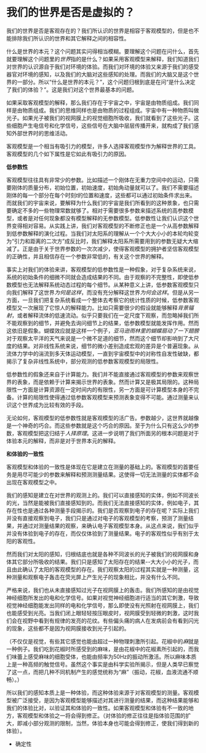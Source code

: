 # 我们的世界是否是虚拟的？

我们的世界是否是客观存在的？我们所认识的世界是相容于客观模型的，但是也不能排除我们所认识的世界和其它解释之间的相容性。

什么是世界的本元？这个问题其实问得相当模糊。要理解这个问题在问什么，首先就要理解这个问题里的*世界*指的是什么？如果采用客观模型来解释，我们知道我们对世界的认识源自于我们对环境的体验。而我们对环境的体验又来源于我们的感受器官对环境的感知，以及我们的大脑对这些感知的处理。而我们的大脑又是这个世界的一部分。所以“什么是世界的本元？”，这个问题归根到底是在问“是什么决定了我们的体验？”。这是我们对这个世界最基本的问题。

如果采取客观模型的解释，那么我们存在于宇宙之中，宇宙是由物质组成。我们同样是由物质组成。我们的思维同样也是由物质的过程组成。宇宙中有一种物质叫做光子。如果光子被我们的视网膜上的视觉细胞所吸收，我们就看到了这些光子。这些细胞产生电信号和化学信号，这些信号在大脑中层层传播开来，就构成了我们感知外部世界时的思维活动。

客观模型是一个相当有吸引力的模型，许多人选择客观模型作为解释世界的工具。客观模型的几个如下属性是它如此有吸引力的原因。

**低参数性**

客观模型往往具有非常少的参数。比如描述一个刚体在无重力空间中的运动，只需要刚体的质量分布，初始位置，初始速度，初始角动量就可以了。我们不需要描述刚体的每一个部分在每个时刻$t$的位置和速度，这些都可以通过初始条件求出来。而就我们的宇宙来说，要解释为什么我们的宇宙是我们所看到的这种景象，也只需要确定不多的一些物理常数就够了。相对于需要很多参数来描述系统的高参数模型，或者是对任何现象都没有模型解释的无参数模型。低参数性让我们认识这个世界变得相对容易。从实践上讲，我们对客观模型的不断修正也是一个从高参数解释到低参数解释的演化过程。当我们对太阳系的理解从一个个大大小小的本轮均轮变为“引力和距离的二次方”成反比时，我们解释太阳系所需要用到的参数无疑大大缩减了。正是由于关于世界参数的一次次减少，使得客观模型的拥护者坚信客观模型的正确性，并且相信存在一个参数非常低的，有关这个世界的解释。

事实上对我们的体验来讲，客观模型的低参数性是一种假象，对于复杂系统来说，系统的初始条件的细微不同就会造成结果的不同。由于观察的不完整性，即使低参数模型也无法解释系统动态过程的每个细节。从某种意义上讲，低参数客观模型只向我们解释了这世界*为何是这样*，而没有充分解释这世界*为何会这样*。但是从另一方面，一旦我们把复杂系统看成一个整体去考察它的统计性质的时候，低参数客观模型又一次展现了它惊人的解释能力。比如只需要很少的假设就能够解释*背景辐射*，或者解释流体的低速流动。似乎只要我们在一定尺度下观察，而忽略掉我们所不能观察到的细节，并避免去询问细节上的结果，低参数模型就能发挥作用。然而这依旧是假象。蝴蝶效应就是这样一个例子，*亚马逊雨林里的蝴蝶扇动了一下翅膀*对于观察太平洋的天气来说是一个微不足道的细节，然而这个细节却影响到了大尺度的结果。对非线性系统来说，细节的微小差别造成宏观的差异是个普遍现象。从流体力学中的湍流到多天体运动模型，一直到宇宙模型中的对称性自发性破缺，都揭示了复杂非线性系统中，部分观测的低参数客观模型的局限性。

低参数性的假象还来自于计算能力。我们并不能直接通过客观模型的参数来观察世界的表象，而是依赖于计算来揭示世界的表象。然而计算又是极其局限的。这种局限性一方面是计算资源在一定时间内的有限性，另一方面是可计算模型本身的不完备。计算的局限性使得通过低参数客观模型来预测表象变得不可能。通过测量来认识这个世界成为比较有效的手段。

无论如何，客观模型的低参数性就是客观模型的活广告。参数越少，这世界就越像是一个神奇的巧合。而这些参数就是这个巧合的原因。至于为什么只有这么少的参数，客观模型把这归结于*人择原理*。这进一步说明了我们所面另的根本问题是对于体验本元的解释，而非是对于世界本元的解释。

**和体验的一致性**

客观模型和体验的一致性是体现在它是建立在测量的基础上的。客观模型的首要任务是用尽可能少的参数来解释和预测测量结果。这使得一切无法测量的实体都不会出现在客观模型之中。

我们的感知是建立在对世界的观测上的。我们可以直接感知的实体，例如不同波长的光，当然是能被我们直接感知到的。而我们无法直接感知的实体，例如电子，其存在性也是通过各种测量手段揭示的。我们是否观察到电子的存在呢？实际上我们并没有直接观察到电子，我们只是通过对电子的客观模型的考察，预测了测量结果，并通过对测量结果的观察，来确认电子客观模型本身。从这点来说，我们似乎并没有体验到电子的存在，而仅仅体验到了测量结果。电子的客观性似乎有别于太阳的客观性。

然而我们对太阳的感知，归根结底也就是各种不同波长的光子被我们的视网膜和身体其它部分所吸收的结果。我们只是感知了太阳存在的结果--大大小小的光子，而且由此确认了太阳的客观模型的存在。我们观察太阳的过程其实就是一种测量，这种测量和观察电子轰击在荧光屏上产生光子的现象相比，并没有什么不同。

严格来说，我们也从未直接感知过光子在视网膜上的轰击。我们所感知的是由视觉神经细胞所发出的电和化学信号。如果对视觉神经细胞进行适当的其它刺激，导致视觉神经细胞能发出同样的电和化学信号，那么即使没有光照射在视网膜上，我们也能感受到光亮。当我们闭上眼轻轻按压眼皮时，视网膜受到轻微的刺激，这时我们会在视野中看到有规律的发亮的花纹。有些偏头痛的病人在发病前会有看到闪光的现象，这些都不是因为视网膜接收到光子引起的。

（不仅仅是视觉，有些其它感觉也能由超过一种物理刺激所引起。花椒中的*麻*就是一种例子。我们吃到花椒时所感受到的麻味，是由花椒中的花椒素所引起的，而我们味蕾上感受麻味的细胞受体，也能由频率为50Hz的振动所激活。所以麻味本质上是一种高频的触觉信号。虽然这个事实是由科学实验所揭示，但是人类早已察觉了这一点，而把几种不同机制产生的感觉统称为“麻”（振动，花椒，血液流通不顺畅）。）

所以我们的感知本质上是一种体验，而这种体验来源于对客观模型的测量。客观模型被广泛接受，是因为客观模型能够描述对其进行测量的结果，而这种结果能够和我们的体验比对，以验证其和体验的一致性。如果客观模型和体验有不一致的地方，客观模型和体验之一将会得到修正。（对体验的修正往往是指体验范围的扩大，即减小部分观测的限制，当然，体验本身也可能会得到修正，使我们得到新的体验）。

* 确定性
